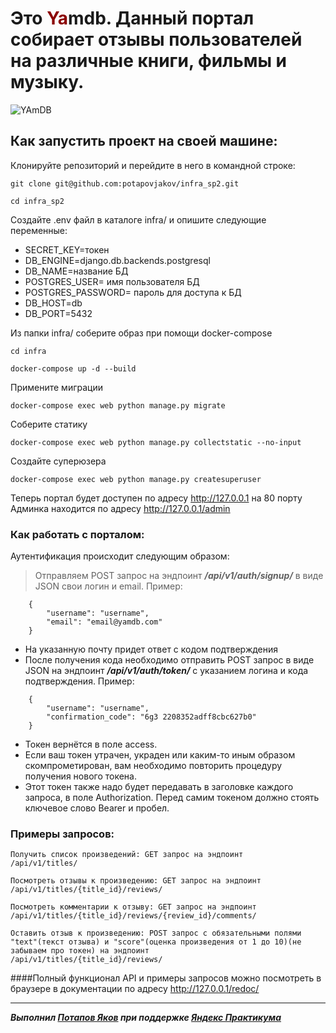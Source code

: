 # Это <span style="color:darkred">Ya</span>mdb. Данный портал собирает отзывы пользователей на различные книги, фильмы и музыку.

![YAmDB](https://github.com/potapovjakov/yamdb_final/actions/workflows/yamdb_workflow.yml/badge.svg)

## Как запустить проект на своей машине:
Клонируйте репозиторий и перейдите в него в командной строке:

```
git clone git@github.com:potapovjakov/infra_sp2.git
```

```
cd infra_sp2
```

Создайте .env файл в каталоге infra/ и опишите следующие переменные:
- SECRET_KEY=токен
- DB_ENGINE=django.db.backends.postgresql
- DB_NAME=название БД
- POSTGRES_USER= имя пользователя БД
- POSTGRES_PASSWORD= пароль для доступа к БД
- DB_HOST=db
- DB_PORT=5432

Из папки infra/ соберите образ при помощи docker-compose
```
cd infra
```

```
docker-compose up -d --build
```
Примените миграции

```
docker-compose exec web python manage.py migrate
```

Соберите статику
```
docker-compose exec web python manage.py collectstatic --no-input
```

Создайте суперюзера
```
docker-compose exec web python manage.py createsuperuser
```
Теперь портал будет доступен по адресу http://127.0.0.1 на 80 порту
Админка находится по адресу http://127.0.0.1/admin


### Как работать с порталом:
Аутентификация происходит следующим образом:

> Отправляем POST запрос на эндпоинт ***/api/v1/auth/signup/*** в виде JSON свои логин и email.
Пример:
```
    {
        "username": "username",
        "email": "email@yamdb.com"
    }
```
- На указанную почту придет ответ с кодом подтверждения
- После получения кода необходимо отправить POST запрос в виде JSON на эндпоинт ***/api/v1/auth/token/*** с указанием логина и кода подтверждения. Пример:
```
    {
        "username": "username",
        "confirmation_code": "6g3 2208352adff8cbc627b0"
    }
```
- Токен вернётся в поле access.
- Если ваш токен утрачен, украден или каким-то иным образом скомпрометирован, вам необходимо повторить процедуру получения нового токена.
- Этот токен также надо будет передавать в заголовке каждого запроса, в поле Authorization. Перед самим токеном должно стоять ключевое слово Bearer и пробел.

### Примеры запросов:
```
Получить список произведений: GET запрос на эндпоинт 
/api/v1/titles/
```
```
Посмотреть отзывы к произведению: GET запрос на эндпоинт 
/api/v1/titles/{title_id}/reviews/
```
```
Посмотреть комментарии к отзыву: GET запрос на эндпоинт 
/api/v1/titles/{title_id}/reviews/{review_id}/comments/
```
```
Оставить отзыв к произведению: POST запрос с обязательными полями 
"text"(текст отзыва) и "score"(оценка произведения от 1 до 10)(не забываем про токен) на эндпоинт 
/api/v1/titles/{title_id}/reviews/
```
####Полный функционал API и примеры запросов можно посмотреть в браузере в документации по адресу http://127.0.0.1/redoc/

---
***Выполнил [Потапов Яков](https://github.com/potapovjakov) при поддержке [Яндекс Практикума](https://practicum.yandex.ru/)***
